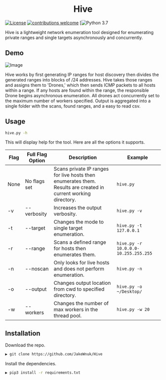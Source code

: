 <h1 align="center">
  Hive
  <br>
</h1>

[![License](https://img.shields.io/badge/license-MIT-_red.svg)](https://opensource.org/licenses/MIT)
[![contributions welcome](https://img.shields.io/badge/contributions-welcome-brightgreen.svg?style=flat)](https://github.com/JakeWnuk/Hive/issues)
[![Python 3.7](https://img.shields.io/badge/Python-3.7-green)

Hive is a lightweight network enumeration tool designed for enumerating private ranges and single targets asynchronously and concurrently.

## Demo

![Image](../master/static/demo.png?raw=true)


Hive works by first generating IP ranges for host discovery then divides the generated ranges into blocks of /24 addresses. Hive takes those ranges and assigns them to 'Drones,' which then sends ICMP packets to all hosts within a range. If any hosts are found within the range, the responsible Drone begins asynchronous enumeration. All drones act concurrently set to the maximum number of workers specified. Output is aggregated into a single folder with the scans, found ranges, and a easy to read csv.

## Usage

```sh
hive.py -h
```

This will display help for the tool. Here are all the options it supports.

|Flag |  Full Flag Option              | Description  |Example|
|-----|-------------------------|-------------------------------------------------------|-------------------------------|
|None | No flags set  | Scans private IP ranges for live hosts then enumerates them. Results are created in current working directory. |`hive.py`|
|-v | --verbosity |Increases the output verbosity. |`hive.py -v`|
|-t | --target  |Changes the mode to single target enumeration. |`hive.py -t 127.0.0.1`|
|-r | --range  |Scans a defined range for hosts then enumerates them. |`hive.py -r 10.0.0.0-10.255.255.255`|
|-n | --noscan  |Only looks for live hosts and does not perform enumeration. |`hive.py -n`|
|-o | --output  |Changes output location from cwd to specified directory.  |`hive.py -o ~/Desktop/`|
|-w | --workers  |Changes the number of max workers in the thread pool.   |`hive.py -w 20`|

## Installation

Download the repo.

```sh
▶ git clone https://github.com/JakeWnuk/Hive
```

Install the dependencies.

```sh
▶ pip3 install -r requirements.txt
```
